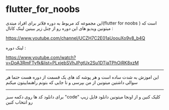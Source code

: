 # flutter_for_noobs
این مجموعه کد مربوط به دوره فلاتر برای افراد مبتدی(flutter for noobs ) است که میتونین ویدیو های این دوره رو از چنل زیر ببینین
لینک کانال :

https://www.youtube.com/channel/UCZH7C2E01aUoouXo9v8_b4Q

لینک دوره :

https://www.youtube.com/watch?v=DoA3RmFTyfk&list=PLxjebSVhJPgtUx2Su1DTjaTPhOiRK8xzM
___________________________________________
این اموزش به شدت ساده است و هر پوشه کد های یک قسمت از دوره هست حتما هر سوالی داشتین میتونین از من بپرسی و تا جایی که بتونم راهنماییتون میکنم
__________________________________________
برای دانلود کد ها
روی دکمه سبز "code" کلیک کنین
و از اونجا میتونین دانلود فایل زیپ رو انتخاب کنین
